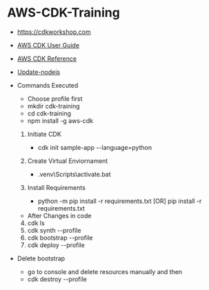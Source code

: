 # AWS-CDK-Training
- https://cdkworkshop.com
- [AWS CDK User Guide](https://docs.aws.amazon.com/CDK/latest/userguide)
- [AWS CDK Reference](https://docs.aws.amazon.com/cdk/api/latest/docs/aws-construct-library.html)
- [Update-nodejs](https://phoenixnap.com/kb/update-node-js-version)

- Commands Executed
    - Choose profile first
    - mkdir cdk-training
    - cd cdk-training
    - npm install -g aws-cdk
    1. Initiate CDK
        - cdk init sample-app --language=python

    2. Create Virtual Enviornament
        - .venv\Scripts\activate.bat

    3. Install Requirements
        - python -m pip install -r requirements.txt [OR] pip install -r requirements.txt

    - After Changes in code
    4. cdk ls 
    5. cdk synth --profile <profile-name>
    6. cdk bootstrap --profile <profile-name>
    7. cdk deploy --profile <profile-name>

- Delete bootstrap
    - go to console and delete resources manually and then
    - cdk destroy --profile <profile-name>
